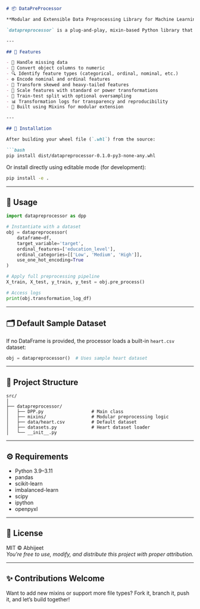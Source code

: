 ```markdown
# 📦 DataPreProcessor

**Modular and Extensible Data Preprocessing Library for Machine Learning**

`datapreprocessor` is a plug-and-play, mixin-based Python library that streamlines the preprocessing of tabular datasets for machine learning tasks. Whether you’re cleaning messy data, encoding categories, transforming skewed distributions, or scaling features — this package has you covered.

---

## 🚀 Features

- 🧼 Handle missing data
- 🔢 Convert object columns to numeric
- 🔍 Identify feature types (categorical, ordinal, nominal, etc.)
- ⚙️ Encode nominal and ordinal features
- 🔄 Transform skewed and heavy-tailed features
- 📏 Scale features with standard or power transformations
- 🧪 Train-test split with optional oversampling
- 📊 Transformation logs for transparency and reproducibility
- 🔌 Built using Mixins for modular extension

---

## 📂 Installation

After building your wheel file (`.whl`) from the source:

```bash
pip install dist/datapreprocessor-0.1.0-py3-none-any.whl

```

Or install directly using editable mode (for development):

```bash
pip install -e .
```

---

## 🧪 Usage

```python
import datapreprocessor as dpp

# Instantiate with a dataset
obj = datapreprocessor(
    dataframe=df,
    target_variable='target',
    ordinal_features=['education_level'],
    ordinal_categories=[['Low', 'Medium', 'High']],
    use_one_hot_encoding=True
)

# Apply full preprocessing pipeline
X_train, X_test, y_train, y_test = obj.pre_process()

# Access logs
print(obj.transformation_log_df)
```

---

## 🗂 Default Sample Dataset

If no DataFrame is provided, the processor loads a built-in `heart.csv` dataset:

```python
obj = datapreprocessor()  # Uses sample heart dataset
```

---

## 📁 Project Structure

```
src/
│
├── datapreprocessor/
│   ├── DPP.py                  # Main class
│   ├── mixins/                 # Modular preprocessing logic
│   ├── data/heart.csv          # Default dataset
│   ├── datasets.py             # Heart dataset loader
│   └── __init__.py
```

---

## ⚙️ Requirements

- Python 3.9–3.11
- pandas
- scikit-learn
- imbalanced-learn
- scipy
- ipython
- openpyxl

---

## 📜 License

MIT © Abhijeet  
_You're free to use, modify, and distribute this project with proper attribution._

---

## ✨ Contributions Welcome

Want to add new mixins or support more file types? Fork it, branch it, push it, and let’s build together!
